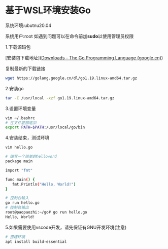 # 基于WSL环境安装Go

系统环境:ubutnu20.04

系统用户:root 如遇到问题可以在命令前加**sudo**以使用管理员权限

1.下载源码包

[安装包下载地址]([Downloads - The Go Programming Language (google.cn)](https://golang.google.cn/dl/))

复制最新的下载链接

```sh
wget https://golang.google.cn/dl/go1.19.linux-amd64.tar.gz
```

2.安装go

```sh
tar -C /usr/local -xzf go1.19.linux-amd64.tar.gz
```

3.设置环境变量

```sh
vim ~/.bashrc
# 在文件底部追加
export PATH=$PATH:/usr/local/go/bin
```

4.安装结束，测试环境

```sh
vim hello.go

# 编写一个简单的helloword
package main

import "fmt"

func main() {
   fmt.Println("Hello, World!")
}

# 控制台输入
go run hello.go
# 控制台输出
root@paopaozhi:~/go# go run hello.go 
Hello, World!
```

5.如果需要使用vscode开发，请先保证有GNU开发环境(注意)

```sh
# 搭建环境
apt install build-essential
```

